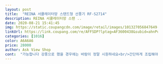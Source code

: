 ```yaml
---
layout: post 
title:  "REINA 서큘레이터망 스탠드형 선풍기 RF-S2714" 
description: REINA 서큘레이터망 스탠 ..
date: 2020-08-21 15:41:45 
img: https://static.coupangcdn.com/image/retail/images/101327056847649-8bc0c69b-9a6b-4be4-8cde-3f17fe93c60e.jpg 
linkUrl: https://link.coupang.com/re/AFFSDP?lptag=AF3600438&subid=ahnPublicAsk&pageKey=1487645437&itemId=2554214850&vendorItemId=70546753158&traceid=V0-113-e5e5e6a9b5f04666 
categories: [1016] 
color: A6A6A6 
price: 28000 
author: Ask View Shop 
cont:  "가능합니다 강풍으로 했을 경우에는 바람이 정말 시원하네요<br/>간단하게 조립해야 하는 수고로움은 있지만, 가격이 저렴하기에 만족합니다.<br/> 소음은 기존의 사용했던 선풍기들과 비슷한 것 같구요.<br/> 아쉬운점 이라면 써큘레이터 방식이라 공기순환을 위해 팬 커버가 프라스틱 재질이라는 점이네요.<br/><br/>간혹 너무 거슬릴정도로 소음이 큰 선풍기가 있는데<br/>거실에 있던거를 안방에 들여놓고 레이나 선풍기는 거실로 내놨어요<br/>검색하다 가격도 저렴하고 후기도 괜찮아 구매<br/>그건 아니여서 좋네요 개인적인 거니 그냥 참고만해주세요<br/>그래도 드라이버는 필요합니다 마지막에 선풍기 망을<br/>그리고 조립도 어렵지 않아요 누구나 남녀노소 쉽게<br/>끝으로 가격 대비 정마 나쁘지 않네요<br/>나선형과 원형으로 구성 되었습니다<br/>나중에 청소할것도 생각해야하잖아요<br/>높낮이 조절이 높게 되니 바람이 더 멀리 시원하네요<br/>당연히 기계이다보니 선풍기 모터 소리가 납니다<br/>더운 여름이 오다보니 선풍기 구매하였습니다<br/>되어있습니다  10분도 안걸려요ㅎㅎ<br/>미풍임에도 소리가 너무 크게 나서 밤에 틀고 잘 수가 없어요 ㅋㅋ<br/>바람도 시원하고 개인적으로 조작이 단순한 아날로그 버튼방식을 선호하기에 레이나 써큘레이터 선풍기를 구매 하였습니다.<br/><br/>볼트로 마무리해야하니깐요<br/>분리가 간편하다보니 세척 쉽게 할 수 있어요<br/>사용이 용이할꺼같아요 선풍기 망이 넓직하면<br/>살짝 살짝 잔 스크레치가 많아요<br/>서큘레이터 망까지 아주 마음에 쏙 드네요<br/>서큘레이터 망으로 더 멀리 전달해주는 거 같습니다<br/>아이들이 있는 집은 조금 불안 한데 이 제품은<br/>안방에 에어컨 있어도 잘 안틀고 이사오기전 애들 방에 걸어놨던 벽걸이 선풍기를 침대옆 협탁에 달아 잘썼는데 고장 ㅠㅠ<br/>여름이 지나면 창고로 들어가야하니깐<br/>완전 크거나 거슬릴 정도는 아니고 적당해요<br/>외관도 중요하지만 성능도 중요하죠<br/>요즘 여러 모델들도 있는데 요 제품이 디자인부터<br/>이전에 구매해서 아주 잘 쓰고 있습니다 아주 만족 합니다!!<br/>일반 선풍기를 포함해서레이나 서큘레이터도<br/>전체적으로 망이 촘촘해서 아이들이 있는 집에도<br/>조립할 수 있게 간단하게 되어있습니다 거의 다 조립이<br/>좌우 회전을 물론 높이 조절도 가능하고<br/>주방에서 일할때 틀어놓고 쓰는데 소리가 너무커서 티비 소리가 잘 안들리네요 ㅠㅠ<br/>타이머 기능도 있으며 미풍 약풍 강풍으로 3단계 조절도<br/>헤드가 작고 귀엽네요<br/>화이트로 색상도 깔끔해서 어느 공간이든 잘어울리네요<br/>" 
---
```

